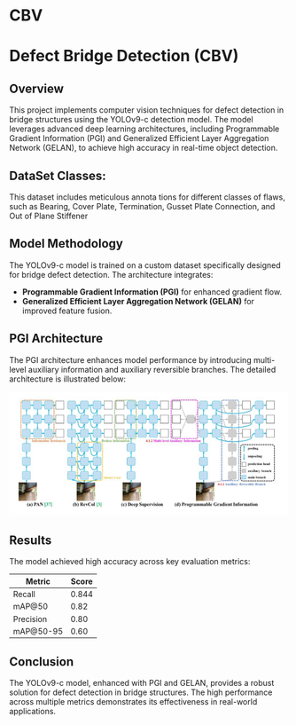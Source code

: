 # CBV
# Defect Bridge Detection (CBV)

## Overview
This project implements computer vision techniques for defect detection in bridge structures using the YOLOv9-c detection model. The model leverages advanced deep learning architectures, including Programmable Gradient Information (PGI) and Generalized Efficient Layer Aggregation Network (GELAN), to achieve high accuracy in real-time object detection.

## DataSet Classes:
This dataset includes meticulous annota
tions for different classes of flaws, such as Bearing, Cover Plate, Termination, Gusset
 Plate Connection, and Out of Plane Stiffener
## Model Methodology
The YOLOv9-c model is trained on a custom dataset specifically designed for bridge defect detection. The architecture integrates:
- **Programmable Gradient Information (PGI)** for enhanced gradient flow.
- **Generalized Efficient Layer Aggregation Network (GELAN)** for improved feature fusion.


## PGI Architecture
The PGI architecture enhances model performance by introducing multi-level auxiliary information and auxiliary reversible branches. The detailed architecture is illustrated below:

![PGI Architecture](https://github.com/Rehab-Alsaidi/CBV/blob/main/PGI.png)


## Results
The model achieved high accuracy across key evaluation metrics:

| Metric  | Score |
|---------|-------|
| Recall  |  0.844  |
| mAP@50  | 0.82 |
| Precision | 0.80 |
| mAP@50-95 | 0.60 |

## Conclusion
The YOLOv9-c model, enhanced with PGI and GELAN, provides a robust solution for defect detection in bridge structures. The high performance across multiple metrics demonstrates its effectiveness in real-world applications.

